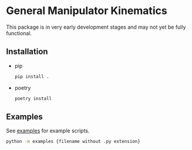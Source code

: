 # General Manipulator Kinematics

This package is in very early development stages and may not yet be fully functional.

## Installation

- pip
  ```bash
  pip install .
  ```
- poetry
  ```bash
  poetry install
  ```

## Examples

See [examples](./examples/) for example scripts.

```bash
python -m examples {filename without .py extension}
```
